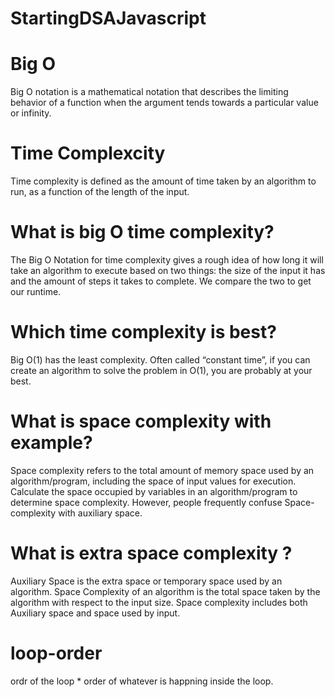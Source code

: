 # StartingDSAJavascript

# Big O
Big O notation is a mathematical notation that describes the limiting behavior of a function when the argument tends towards a particular value or infinity.

# Time Complexcity
Time complexity is defined as the amount of time taken by an algorithm to run, as a function of the length of the input.

# What is big O time complexity?
The Big O Notation for time complexity gives a rough idea of how long it will take an algorithm to execute based on two things: the size of the input it has and the amount of steps it takes to complete. We compare the two to get our runtime.
# Which time complexity is best?
Big O(1) has the least complexity. Often called “constant time”, if you can create an algorithm to solve the problem in O(1), you are probably at your best.

# What is space complexity with example?
Space complexity refers to the total amount of memory space used by an algorithm/program, including the space of input values for execution. Calculate the space occupied by variables in an algorithm/program to determine space complexity. However, people frequently confuse Space-complexity with auxiliary space.

# What is extra space complexity ?
Auxiliary Space is the extra space or temporary space used by an algorithm. Space Complexity of an algorithm is the total space taken by the algorithm with respect to the input size. Space complexity includes both Auxiliary space and space used by input.

# loop-order 
ordr of the loop * order of whatever is happning inside the loop.


